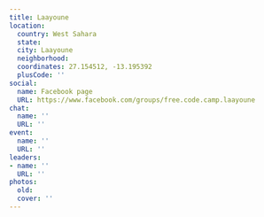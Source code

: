 ```yaml
---
title: Laayoune
location:
  country: West Sahara
  state: 
  city: Laayoune
  neighborhood: 
  coordinates: 27.154512, -13.195392
  plusCode: ''
social:
  name: Facebook page
  URL: https://www.facebook.com/groups/free.code.camp.laayoune
chat:
  name: ''
  URL: ''
event:
  name: ''
  URL: ''
leaders:
- name: ''
  URL: ''
photos:
  old: 
  cover: ''
---
```

